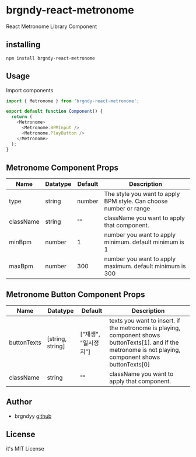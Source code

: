 # brgndy-react-metronome

React Metronome Library Component

## installing

```
npm install brgndy-react-metronome
```

## Usage

Import components

```javascript
import { Metronome } from 'brgndy-react-metronome';

export default function Component() {
  return (
    <Metronome>
      <Metronome.BPMInput />
      <Metronome.PlayButton />
    </Metronome>
  );
}
```

## Metronome Component Props

| Name      | Datatype | Default | Description                                                       |
| --------- | -------- | ------- | ----------------------------------------------------------------- |
| type      | string   | number  | The style you want to apply BPM style. Can choose number or range |
| className | string   | ""      | className you want to apply that component.                       |
| minBpm    | number   | 1       | number you want to apply minimum. default minimum is 1            |
| maxBpm    | number   | 300     | number you want to apply maximum. default minimum is 300          |

## Metronome Button Component Props

| Name        | Datatype         | Default              | Description                                                                                                                                                |
| ----------- | ---------------- | -------------------- | ---------------------------------------------------------------------------------------------------------------------------------------------------------- |
| buttonTexts | [string, string] | ["재생", "일시정지"] | texts you want to insert. if the metronome is playing, component shows buttonTexts[1]. and if the metronome is not playing, component shows buttonTexts[0] |
| className   | string           | ""                   | className you want to apply that component.                                                                                                                |

## Author

- brgndyy [github](https://github.com/brgndyy)

## License

it's MIT License
